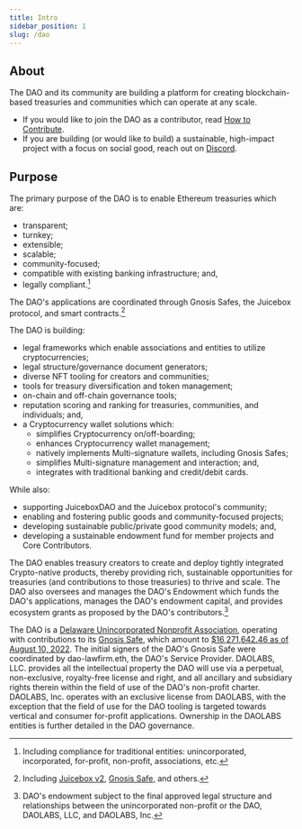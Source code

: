 ```yaml
---
title: Intro
sidebar_position: 1
slug: /dao
---
```


## About

The DAO and its community are building a platform for creating blockchain-based treasuries and communities which can operate at any scale.

-   If you would like to join the DAO as a contributor, read [How to Contribute](contribute).
-   If you are building (or would like to build) a sustainable, high-impact project with a focus on social good, reach out on [Discord](https://discord.gg/movexyz).

## Purpose

The primary purpose of the DAO is to enable Ethereum treasuries which are:

-   transparent;
-   turnkey;
-   extensible;
-   scalable;
-   community-focused;
-   compatible with existing banking infrastructure; and,
-   legally compliant.[^1]

The DAO's applications are coordinated through Gnosis Safes, the Juicebox protocol, and smart contracts.[^2]

The DAO is building:

-   legal frameworks which enable associations and entities to utilize cryptocurrencies;
-   legal structure/governance document generators;
-   diverse NFT tooling for creators and communities;
-   tools for treasury diversification and token management;
-   on-chain and off-chain governance tools;
-   reputation scoring and ranking for treasuries, communities, and individuals; and,
-   a Cryptocurrency wallet solutions which:
    -   simplifies Cryptocurrency on/off-boarding;
    -   enhances Cryptocurrency wallet management;
    -   natively implements Multi-signature wallets, including Gnosis Safes;
    -   simplifies Multi-signature management and interaction; and,
    -   integrates with traditional banking and credit/debit cards.

While also:

-   supporting JuiceboxDAO and the Juicebox protocol's community;
-   enabling and fostering public goods and community-focused projects;
-   developing sustainable public/private good community models; and,
-   developing a sustainable endowment fund for member projects and Core Contributors.

The DAO enables treasury creators to create and deploy tightly integrated Crypto-native products, thereby providing rich, sustainable opportunities for treasuries (and contributions to those treasuries) to thrive and scale. The DAO also oversees and manages the DAO's Endowment which funds the DAO's applications, manages the DAO's endowment capital, and provides ecosystem grants as proposed by the DAO's contributors.[^3]

The DAO is a [Delaware Unincorporated Nonprofit Association](/dao/legal/guiding-principles), operating with contributions to its [Gnosis Safe](https://etherscan.io/address/0x143cC0A996De329C1C5723Ee4F15D2a40c1203c6), which amount to [$16,271,642.46 as of August 10, 2022](/dao/governance/gnosis). The initial signers of the DAO's Gnosis Safe were coordinated by dao-lawfirm.eth, the DAO's Service Provider. DAOLABS, LLC. provides all the intellectual property the DAO will use via a perpetual, non-exclusive, royalty-free license and right, and all ancillary and subsidiary rights therein within the field of use of the DAO's non-profit charter. DAOLABS, Inc. operates with an exclusive license from DAOLABS, with the exception that the field of use for the DAO tooling is targeted towards vertical and consumer for-profit applications. Ownership in the DAOLABS entities is further detailed in the DAO governance.

[^1]: Including compliance for traditional entities: unincorporated, incorporated, for-profit, non-profit, associations, etc.
[^2]: Including [Juicebox v2](https://info.juicebox.money/dev/resources/addresses), [Gnosis Safe](https://github.com/safe-global/safe-contracts), and others.
[^3]: DAO's endowment subject to the final approved legal structure and relationships between the unincorporated non-profit or the DAO, DAOLABS, LLC, and DAOLABS, Inc.
